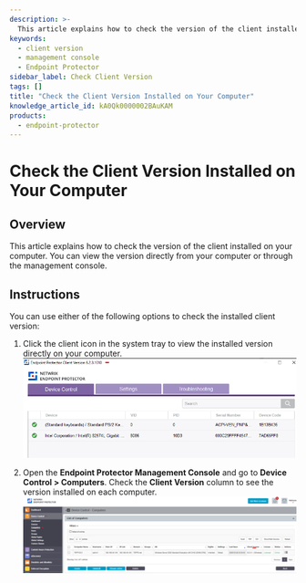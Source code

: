 ```yaml
---
description: >-
  This article explains how to check the version of the client installed on your computer, either directly from your computer or through the management console.
keywords:
  - client version
  - management console
  - Endpoint Protector
sidebar_label: Check Client Version
tags: []
title: "Check the Client Version Installed on Your Computer"
knowledge_article_id: kA0Qk0000002BAuKAM
products:
  - endpoint-protector
---
```


# Check the Client Version Installed on Your Computer

## Overview

This article explains how to check the version of the client installed on your computer. You can view the version directly from your computer or through the management console.

## Instructions

You can use either of the following options to check the installed client version:

1. Click the client icon in the system tray to view the installed version directly on your computer.  
   ![Client icon in system tray showing installed version](./images/servlet_image_e95427bb0c8e.png)

2. Open the **Endpoint Protector Management Console** and go to **Device Control > Computers**. Check the **Client Version** column to see the version installed on each computer.  
   ![Endpoint Protector Management Console showing Client Version](./images/servlet_image_01861a9421d2.png)